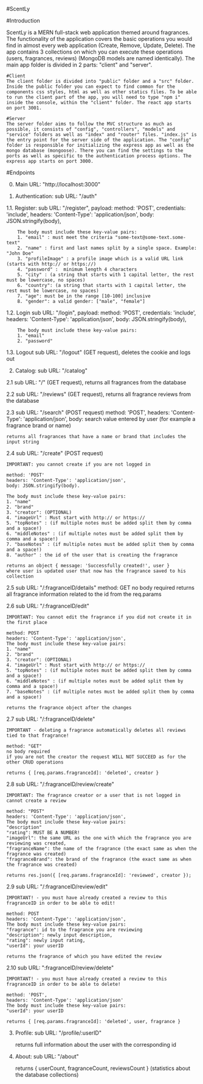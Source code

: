 #ScentLy

#Introduction

ScentLy is a MERN full-stack web application themed around fragrances. The functionality of the application covers the basic operations you would find in almost every web application (Create, Remove, Update, Delete). The app contains 3 collections on which you can execute these operations (users, fragrances, reviews) (MongoDB models are named identically). The main app folder is divided in 2 parts: "client" and "server".

    #Client
    The client folder is divided into "public" folder and a "src" folder. Inside the public folder you can expect to find common for the components css styles, html as well as other statics files. To be able to run the client part of the app, you will need to type "npm i" inside the console, within the "client" folder. The react app starts on port 3001.

    #Server
    The server folder aims to follow the MVC structure as much as possible, it consists of "config", "controllers", "models" and "service" folders as well as "index" and "router" files. "index.js" is the entry point for the server side of the application. The "config" folder is responsible for initializing the express app as well as the mongo database (mongoose). There you can find the settings to the ports as well as specific to the authentication process options. The express app starts on port 3000.

#Endpoints

0. Main URL: "http://localhost:3000"

1. Authentication:
    sub URL: "/auth"

1.1. Register:
    sub URL: "/register", 
    payload: 
        method: 'POST',
        credentials: 'include',
        headers: 'Content-Type': 'application/json',
        body: JSON.stringify(body),

        The body must include these key-value pairs:
        1. "email" : must meet the criteria "some-text@some-text.some-text"
        2. "name" : first and last names split by a single space. Example: "John Doe"
        3. "profileImage" : a profile image which is a valid URL link (starts with http:// or https://)
        4. "password" :  minimum length 4 characters
        5. "city" : (a string that starts with 1 capital letter, the rest must be lowercase, no spaces)
        6. "country": (a string that starts with 1 capital letter, the rest must be lowercase, no spaces)
        7. "age": must be in the range [10-100] inclusive
        8. "gender": a valid gender: ["male", "female"]

1.2. Login
    sub URL: "/login", 
    payload: 
        method: 'POST',
        credentials: 'include',
        headers: 'Content-Type': 'application/json',
        body: JSON.stringify(body),

        The body must include these key-value pairs:
        1. "email"
        2. "password"

1.3. Logout
    sub URL: "/logout" (GET request), deletes the cookie and logs out

2. Catalog:
    sub URL: "/catalog"

2.1 sub URL: "/" (GET request), returns all fragrances from the database

2.2 sub URL: "/reviews" (GET request), returns all fragrance reviews from the database

2.3 sub URL: "/search" (POST request)
    method: 'POST',
    headers: 'Content-Type': 'application/json',
    body: search value entered by user (for example a fragrance brand or name)
    
    returns all fragrances that have a name or brand that includes the input string

2.4 sub URL: "/create" (POST request)

    IMPORTANT: you cannot create if you are not logged in

    method: 'POST'
    headers: 'Content-Type': 'application/json',
    body: JSON.stringify(body).
    
    The body must include these key-value pairs:
    1. "name"
    2. "brand"
    3. "creator": (OPTIONAL)
    4. "imageUrl" : Must start with http:// or https://
    5. "topNotes" : (if multiple notes must be added split them by comma and a space!)
    6. "middleNotes" : (if multiple notes must be added split them by comma and a space!)
    7. "baseNotes" : (if multiple notes must be added split them by comma and a space!)
    8. "author" : the id of the user that is creating the fragrance
    
    returns an object { message: 'Successfully created!', user }
    where user is updated user that now has the fragrance saved to his collection

2.5 sub URL: "/:fragranceID/details"
    method: GET
    no body required
    returns all fragrance information related to the id from the req.params

2.6 sub URL: "/:fragranceID/edit"
    
    IMPORTANT: You cannot edit the fragrance if you did not create it in the first place
    
    method: POST
    headers: 'Content-Type': 'application/json',
    The body must include these key-value pairs:
    1. "name"
    2. "brand"
    3. "creator": (OPTIONAL)
    4. "imageUrl" : Must start with http:// or https://
    5. "topNotes" : (if multiple notes must be added split them by comma and a space!)
    6. "middleNotes" : (if multiple notes must be added split them by comma and a space!)
    7. "baseNotes" : (if multiple notes must be added split them by comma and a space!)

    returns the fragrance object after the changes

2.7 sub URL: "/:fragranceID/delete"

    IMPORTANT - deleting a fragrance automatically deletes all reviews tied to that fragrance!

    method: "GET"
    no body required
    if you are not the creator the request WILL NOT SUCCEED as for the other CRUD operations

    returns { [req.params.fragranceId]: 'deleted', creator }

2.8 sub URL: "/:fragranceID/review/create"

    IMPORTANT: The fragrance creator or a user that is not logged in cannot create a review

    method: "POST"
    headers: 'Content-Type': 'application/json',
    The body must include these key-value pairs:
    "description"
    "rating": MUST BE A NUMBER!
    "imageUrl": the same URL as the one with which the fragrance you are reviewing was created,
    "fragranceName": the name of the fragrance (the exact same as when the fragrance was created)
    "fragranceBrand": the brand of the fragrance (the exact same as when the fragrance was created)

    returns res.json({ [req.params.fragranceId]: 'reviewed', creator });

2.9 sub URL: "/:fragranceID/review/edit"

    IMPORTANT! - you must have already created a review to this fragranceID in order to be able to edit!
    
    method: POST
    headers: 'Content-Type': 'application/json',
    The body must include these key-value pairs:
    "fragrance": id to the fragrance you are reviewing
    "description": newly input description,
    "rating": newly input rating,
    "userId": your userID

    returns the fragrance of which you have edited the review

2.10 sub URL: ":fragranceID/review/delete"

    IMPORTANT! - you must have already created a review to this fragranceID in order to be able to delete!

    method: 'POST',
    headers: 'Content-Type': 'application/json'
    The body must include these key-value pairs:
    "userId": your userID

    returns { [req.params.fragranceId]: 'deleted', user, fragrance }

3. Profile:
    sub URL: "/profile/:userID"

    returns full information about the user with the corresponding id

4. About:
    sub URL: "/about"

    returns { userCount, fragranceCount, reviewsCount } (statistics about the database collections)
